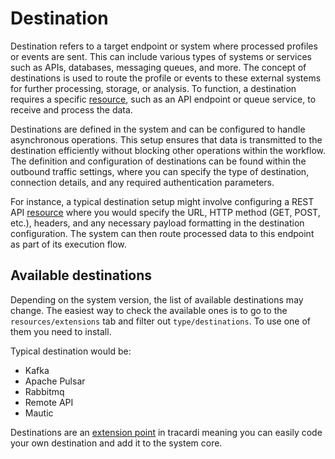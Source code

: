 # Destination

Destination refers to a target endpoint or system where processed profiles or events are sent. This can include
various types of systems or services such as APIs, databases, messaging queues, and more. The concept of destinations is
used to route the profile or events to these external systems for further processing, storage, or
analysis. To function, a destination requires a specific [resource](resource.md), such as an API endpoint or queue
service, to receive and process the data.

Destinations are defined in the system and can be configured to handle asynchronous operations. This setup ensures that
data is transmitted to the destination efficiently without blocking other operations within the workflow. The definition
and configuration of destinations can be found within the outbound traffic settings, where you can specify the type of
destination, connection details, and any required authentication parameters.

For instance, a typical destination setup might involve configuring a REST API [resource](resource.md) where you would specify the URL,
HTTP method (GET, POST, etc.), headers, and any necessary payload formatting in the destination configuration. The
system can then route processed data to this endpoint as part of its execution flow.

## Available destinations

Depending on the system version, the list of available destinations may change. The easiest way to check the available
ones is to go to the `resources/extensions` tab and filter out `type/destinations`. To use one of them you need to
install.

Typical destination would be:

* Kafka
* Apache Pulsar
* Rabbitmq
* Remote API
* Mautic

Destinations are an [extension point](../definitions/extension_point.md) in tracardi meaning you can easily code your
own destination and add it to the system core.